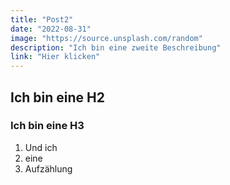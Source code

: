 ```yaml
---
title: "Post2"
date: "2022-08-31"
image: "https://source.unsplash.com/random"
description: "Ich bin eine zweite Beschreibung"
link: "Hier klicken"
---
```


## Ich bin eine H2

### Ich bin eine H3
1. Und ich 
2. eine 
3. Aufzählung